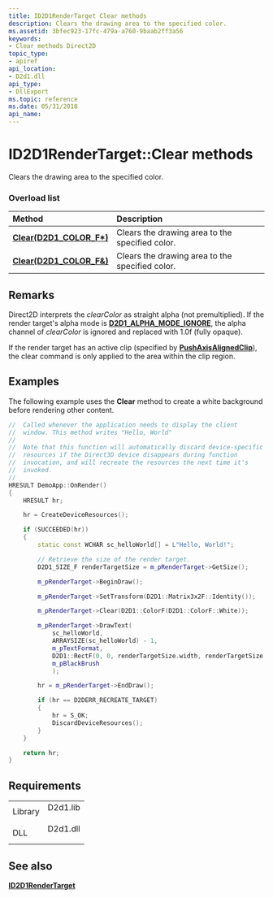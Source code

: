 ```yaml
---
title: ID2D1RenderTarget Clear methods
description: Clears the drawing area to the specified color.
ms.assetid: 3bfec923-17fc-479a-a760-9baab2ff3a56
keywords:
- Clear methods Direct2D
topic_type:
- apiref
api_location:
- D2d1.dll
api_type:
- DllExport
ms.topic: reference
ms.date: 05/31/2018
api_name: 
---
```


# ID2D1RenderTarget::Clear methods

Clears the drawing area to the specified color.

### Overload list



| Method                                                                 | Description                                                 |
|:-----------------------------------------------------------------------|:------------------------------------------------------------|
| [**Clear(D2D1\_COLOR\_F\*)**](https://msdn.microsoft.com/library/Dd371769(v=VS.85).aspx) | Clears the drawing area to the specified color. <br/> |
| [**Clear(D2D1\_COLOR\_F&)**](/windows/win32/api/d2d1/nf-d2d1-id2d1rendertarget-clear(constd2d1_color_f_))  | Clears the drawing area to the specified color. <br/> |



## Remarks

Direct2D interprets the *clearColor* as straight alpha (not premultiplied). If the render target's alpha mode is [**D2D1\_ALPHA\_MODE\_IGNORE**](/windows/desktop/api/dcommon/ne-dcommon-d2d1_alpha_mode), the alpha channel of *clearColor* is ignored and replaced with 1.0f (fully opaque).

If the render target has an active clip (specified by [**PushAxisAlignedClip**](https://msdn.microsoft.com/library/Dd316856(v=VS.85).aspx)), the clear command is only applied to the area within the clip region.

## Examples

The following example uses the **Clear** method to create a white background before rendering other content.


```C++
//  Called whenever the application needs to display the client
//  window. This method writes "Hello, World"
//
//  Note that this function will automatically discard device-specific
//  resources if the Direct3D device disappears during function
//  invocation, and will recreate the resources the next time it's
//  invoked.
//
HRESULT DemoApp::OnRender()
{
    HRESULT hr;

    hr = CreateDeviceResources();

    if (SUCCEEDED(hr))
    {
        static const WCHAR sc_helloWorld[] = L"Hello, World!";

        // Retrieve the size of the render target.
        D2D1_SIZE_F renderTargetSize = m_pRenderTarget->GetSize();

        m_pRenderTarget->BeginDraw();

        m_pRenderTarget->SetTransform(D2D1::Matrix3x2F::Identity());

        m_pRenderTarget->Clear(D2D1::ColorF(D2D1::ColorF::White));

        m_pRenderTarget->DrawText(
            sc_helloWorld,
            ARRAYSIZE(sc_helloWorld) - 1,
            m_pTextFormat,
            D2D1::RectF(0, 0, renderTargetSize.width, renderTargetSize.height),
            m_pBlackBrush
            );

        hr = m_pRenderTarget->EndDraw();

        if (hr == D2DERR_RECREATE_TARGET)
        {
            hr = S_OK;
            DiscardDeviceResources();
        }
    }

    return hr;
}
```



## Requirements



|                    |                                                                                     |
|--------------------|-------------------------------------------------------------------------------------|
| Library<br/> | <dl> <dt>D2d1.lib</dt> </dl> |
| DLL<br/>     | <dl> <dt>D2d1.dll</dt> </dl> |



## See also

<dl> <dt>

[**ID2D1RenderTarget**](https://msdn.microsoft.com/library/Dd371766(v=VS.85).aspx)
</dt> </dl>

 

 





